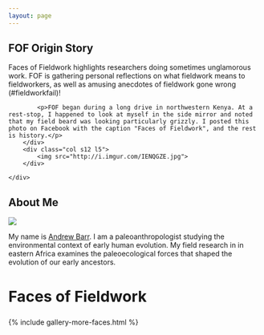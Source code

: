 ```yaml
---
layout: page
---
```


<div class="my-text-body post-container">
	<h2>FOF Origin Story</h2>
	<div class="row">
		<div class="col s12 l7">
			<p>Faces of Fieldwork highlights researchers doing sometimes unglamorous work. FOF is gathering personal reflections on what fieldwork means to fieldworkers, as well as amusing anecdotes of fieldwork gone wrong (#fieldworkfail)!</p>

			<p>FOF began during a long drive in northwestern Kenya. At a rest-stop, I happened to look at myself in the side mirror and noted that my field beard was looking particularly grizzly. I posted this photo on Facebook with the caption "Faces of Fieldwork", and the rest is history.</p>
		</div>
		<div class="col s12 l5">
			<img src="http://i.imgur.com/IENQGZE.jpg">
		</div>
		
	</div>
</div>

<div class="my-text-body post-container">
	<h2>About Me</h2>
	<div class="row ">
		<div class="col s12 l5">
			<img src="http://i.imgur.com/iwnH5Re.jpg">
		</div>	
	<div class="col s12 l7">
		<p>My name is <a href="http://wabarr.com">Andrew Barr</a>. I am a paleoanthropologist studying the environmental context of early human evolution. My field research in in eastern Africa examines the paleoecological forces that shaped the evolution of our early ancestors.</p>
	</div>
</div>
</div>





<h2 style="font-size: 30px;">Faces of Fieldwork <i class="fa fa-arrow-down"></i></h2>
{% include gallery-more-faces.html %}
